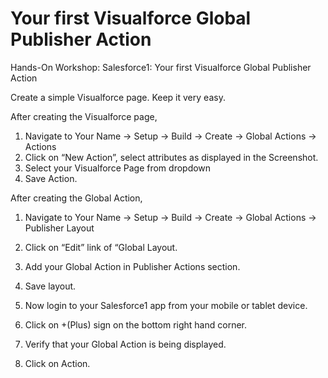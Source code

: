 Your first Visualforce Global Publisher Action
====================================

Hands-On Workshop: Salesforce1: Your first Visualforce Global Publisher Action

Create a simple Visualforce page. Keep it very easy.


After creating the Visualforce page, 
1.	Navigate to
Your Name -> Setup -> Build -> Create -> Global Actions -> Actions
2.	Click on “New  Action”, select attributes as displayed in the Screenshot. 
3.	Select your Visualforce Page from dropdown
4.	Save Action. 

After creating the Global Action, 
1.	Navigate to
Your Name -> Setup -> Build -> Create -> Global Actions -> Publisher Layout
2.	Click on “Edit” link of “Global Layout.
3.	Add your Global Action in Publisher Actions section.
4.	Save layout.
  
1.	Now login to your Salesforce1  app from your mobile or tablet device.
2.	Click on +(Plus) sign on the bottom right hand corner.
3.	Verify that your Global Action is being displayed. 
4.	Click on Action.
